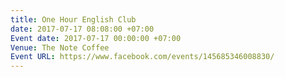 ```yaml
---
title: One Hour English Club
date: 2017-07-17 08:08:00 +07:00
Event date: 2017-07-17 00:00:00 +07:00
Venue: The Note Coffee
Event URL: https://www.facebook.com/events/145685346008830/
---
```


